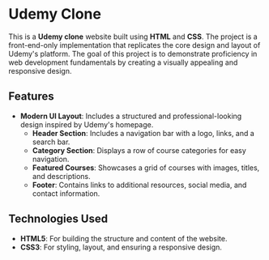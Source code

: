 # Udemy Clone

This is a **Udemy clone** website built using **HTML** and **CSS**. The project is a front-end-only implementation that replicates the core design and layout of Udemy's platform. The goal of this project is to demonstrate proficiency in web development fundamentals by creating a visually appealing and responsive design.

## Features

- **Modern UI Layout**: Includes a structured and professional-looking design inspired by Udemy's homepage.
  - **Header Section**: Includes a navigation bar with a logo, links, and a search bar.
  - **Category Section**: Displays a row of course categories for easy navigation.
  - **Featured Courses**: Showcases a grid of courses with images, titles, and descriptions.
  - **Footer**: Contains links to additional resources, social media, and contact information.

## Technologies Used

- **HTML5**: For building the structure and content of the website.
- **CSS3**: For styling, layout, and ensuring a responsive design.



